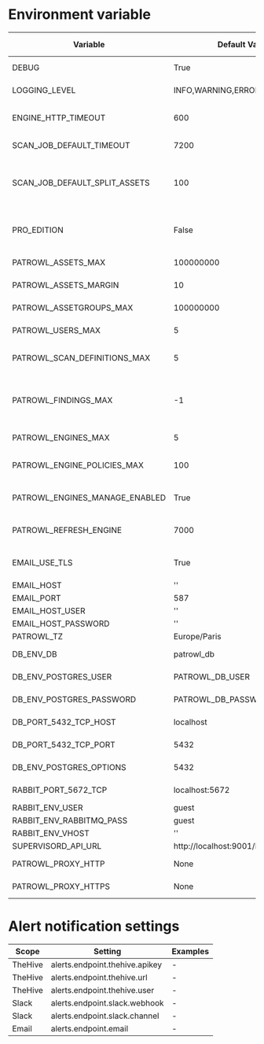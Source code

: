 # Environment variable
Variable                       | Default Value                | PRO only | Comments
------------------------------ | ---------------------------- | -------- | --------
DEBUG                          | True                         | no       | Enable/Disable Django DEBUG mode
LOGGING_LEVEL                  | INFO,WARNING,ERROR,DEBUG     | no       | LOGGING levels (comma-separated)
ENGINE_HTTP_TIMEOUT            | 600                          | no       | Max timeout for HTTP requests from Manager to Engine
SCAN_JOB_DEFAULT_TIMEOUT       | 7200                         | no       | Max timeout for each scan job
SCAN_JOB_DEFAULT_SPLIT_ASSETS  | 100                          | no       | Max assets by scan job (override with 'max_scanjob_timeout' value in engin policy options)
PRO_EDITION                    | False                        | yes      | Enable/Disable PRO features (only compatible with PRO plugins)
PATROWL_ASSETS_MAX             | 100000000                    | yes      | Max number of allowed assets
PATROWL_ASSETS_MARGIN          | 10                           | yes      | % of overload allowed assets
PATROWL_ASSETGROUPS_MAX        | 100000000                    | yes      | Max number of allowed asset groups
PATROWL_USERS_MAX              | 5                            | yes      | Max number of allowed users
PATROWL_SCAN_DEFINITIONS_MAX   | 5                            | yes      | Max number of allowed scan definitions
PATROWL_FINDINGS_MAX           | -1                           | yes      | Max number of allowed findings (old ones are automatically purged). -1 for unlimited
PATROWL_ENGINES_MAX            | 5                            | yes      | Max number of allowed engine slots
PATROWL_ENGINE_POLICIES_MAX    | 100                          | yes      | Max number of allowed engine policies
PATROWL_ENGINES_MANAGE_ENABLED | True                         | yes      | Enable/Disable management of engines
PATROWL_REFRESH_ENGINE         | 7000                         | no       | Enable/Disable management of engines
EMAIL_USE_TLS                  | True                         | no       | Enable/Disable TLS support for SMTP access
EMAIL_HOST                     | ''                           | no       | SMTP Host
EMAIL_PORT                     | 587                          | no       | SMTP Port
EMAIL_HOST_USER                | ''                           | no       | SMTP Username
EMAIL_HOST_PASSWORD            | ''                           | no       | SMTP Password
PATROWL_TZ                     | Europe/Paris                 | no       | Timezone
DB_ENV_DB                      | patrowl_db                   | no       | PostgreSQL Database name
DB_ENV_POSTGRES_USER           | PATROWL_DB_USER              | no       | PostgreSQL Database username
DB_ENV_POSTGRES_PASSWORD       | PATROWL_DB_PASSWD_TO_CHANGE  | no       | PostgreSQL Database password
DB_PORT_5432_TCP_HOST          | localhost                    | no       | PostgreSQL Database hostname
DB_PORT_5432_TCP_PORT          | 5432                         | no       | PostgreSQL Database TCP/port
DB_ENV_POSTGRES_OPTIONS        | 5432                         | no       | PostgreSQL Database options
RABBIT_PORT_5672_TCP           | localhost:5672               | no       | RabbitMQ hostname + port
RABBIT_ENV_USER                | guest                        | no       | RabbitMQ hostname
RABBIT_ENV_RABBITMQ_PASS       | guest                        | no       | RabbitMQ password
RABBIT_ENV_VHOST               | ''                           | no       | RabbitMQ password
SUPERVISORD_API_URL            | http://localhost:9001/RPC2   | no       | RabbitMQ password
PATROWL_PROXY_HTTP             | None                         | no       | Proxy URL for HTTP requests
PATROWL_PROXY_HTTPS            | None                         | no       | Proxy URL for HTTPS requests


# Alert notification settings
Scope   | Setting                        | Examples
------- | ------------------------------ | -----------
TheHive | alerts.endpoint.thehive.apikey | -
TheHive | alerts.endpoint.thehive.url    | -
TheHive | alerts.endpoint.thehive.user   | -
Slack | alerts.endpoint.slack.webhook    | -
Slack | alerts.endpoint.slack.channel    | -
Email | alerts.endpoint.email            | -
